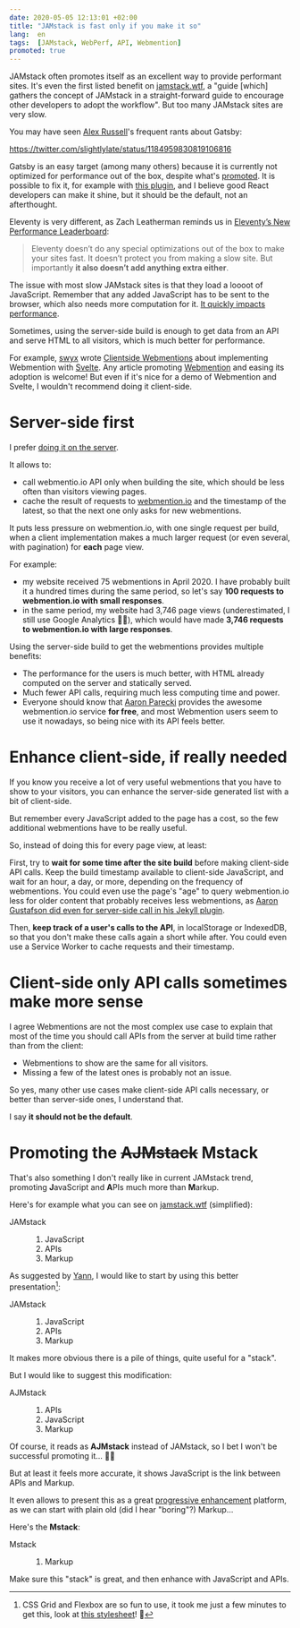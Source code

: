 ```yaml
---
date: 2020-05-05 12:13:01 +02:00
title: "JAMstack is fast only if you make it so"
lang:  en
tags:  [JAMstack, WebPerf, API, Webmention]
promoted: true
--- 
```


JAMstack often promotes itself as an excellent way to provide performant sites. It's even the first listed benefit on [jamstack.wtf](https://jamstack.wtf/), a "guide [which] gathers the concept of JAMstack in a straight-forward guide to encourage other developers to adopt the workflow". But too many JAMstack sites are very slow.

You may have seen [Alex Russell](https://infrequently.org/)'s frequent rants about Gatsby:

https://twitter.com/slightlylate/status/1184959830819106816

Gatsby is an easy target (among many others) because it is currently not optimized for performance out of the box, despite what's [promoted](https://store.gatsbyjs.org/product/gatsby-sticker-6-pack). It is possible to fix it, for example with [this plugin](https://www.gatsbyjs.org/packages/gatsby-plugin-no-javascript/), and I believe good React developers can make it shine, but it should be the default, not an afterthought.

Eleventy is very different, as Zach Leatherman reminds us in [Eleventy’s New Performance Leaderboard](https://www.zachleat.com/web/performance-dashboard/):

> Eleventy doesn’t do any special optimizations out of the box to make your sites fast. It doesn’t protect you from making a slow site. But importantly **it also doesn’t add anything extra either**.

The issue with most slow JAMstack sites is that they load a loooot of JavaScript. Remember that any added JavaScript has to be sent to the browser, which also needs more computation for it. [It quickly impacts performance](https://v8.dev/blog/cost-of-javascript-2019).

Sometimes, using the server-side build is enough to get data from an API and serve HTML to all visitors, which is much better for performance.

For example, [swyx](https://www.swyx.io/) wrote [Clientside Webmentions](https://www.swyx.io/writing/clientside-webmentions/) about implementing Webmention with [Svelte](https://svelte.dev/). Any article promoting [Webmention](/tags/webmention/) and easing its adoption is welcome! But even if it's nice for a demo of Webmention and Svelte, I wouldn't recommend doing it client-side.

# Server-side first

I prefer [doing it on the server](https://nicolas-hoizey.com/articles/2017/07/27/so-long-disqus-hello-webmentions/#how-does-it-work-on-this-site).

It allows to:

- call webmentio.io API only when building the site, which should be less often than visitors viewing pages.
- cache the result of requests to [webmention.io](https://webmention.io) and the timestamp of the latest, so that the next one only asks for new webmentions.

It puts less pressure on webmention.io, with one single request per build, when a client implementation makes a much larger request (or even several, with pagination) for **each** page view.

For example:

- my website received 75 webmentions in April 2020. I have probably built it a hundred times during the same period, so let's say **100 requests to webmention.io with small responses**.
- in the same period, my website had 3,746 page views (underestimated, I still use Google Analytics 🤷‍♂️), which would have made **3,746 requests to webmention.io with large responses**.

Using the server-side build to get the webmentions provides multiple benefits:

- The performance for the users is much better, with HTML already computed on the server and statically served.
- Much fewer API calls, requiring much less computing time and power.
- Everyone should know that [Aaron Parecki](https://aaronparecki.com/) provides the awesome webmention.io service **for free**, and most Webmention users seem to use it nowadays, so being nice with its API feels better.

# Enhance client-side, if really needed

If you know you receive a lot of very useful webmentions that you have to show to your visitors, you can enhance the server-side generated list with a bit of client-side.

But remember every JavaScript added to the page has a cost, so the few additional webmentions have to be really useful.

So, instead of doing this for every page view, at least:

First, try to **wait for some time after the site build** before making client-side API calls. Keep the build timestamp available to client-side JavaScript, and wait for an hour, a day, or more, depending on the frequency of webmentions. You could even use the page's "age" to query webmention.io less for older content that probably receives less webmentions, as [Aaron Gustafson did even for server-side call in his Jekyll plugin](https://aarongustafson.github.io/jekyll-webmention_io/performance-tuning).

Then, **keep track of a user's calls to the API**, in localStorage or IndexedDB, so that you don't make these calls again a short while after. You could even use a Service Worker to cache requests and their timestamp.

# Client-side only API calls sometimes make more sense

I agree Webmentions are not the most complex use case to explain that most of the time you should call APIs from the server at build time rather than from the client:

- Webmentions to show are the same for all visitors.
- Missing a few of the latest ones is probably not an issue.

So yes, many other use cases make client-side API calls necessary, or better than server-side ones, I understand that.

I say **it should not be the default**.

# Promoting the <del>AJMstack</del> Mstack

<link rel="stylesheet" href="./styles.css" />

That's also something I don't really like in current JAMstack trend, promoting **J**avaScript and **A**PIs much more than **M**arkup.

Here's for example what you can see on [jamstack.wtf](https://jamstack.wtf/) (simplified):

<dl class="stack stack-wtf">
  <dt class="stack__name">JAMstack
    <dd>
      <ol>
        <li class="stack__javascript">JavaScript</li>
        <li class="stack__apis">APIs</li>
        <li class="stack__markup">Markup</li>
      </ol>
    </dd>
  </dt>
</dl>

As suggested by [Yann](https://twitter.com/yann_yinn), I would like to start by using this better presentation[^grid]:

[^grid]: CSS Grid and Flexbox are so fun to use, it took me just a few minutes to get this, look at [this stylesheet](./styles.css)! 💪

<dl class="stack stack-jam">
  <dt class="stack__name">JAMstack
    <dd>
      <ol>
        <li class="stack__javascript">JavaScript</li>
        <li class="stack__apis">APIs</li>
        <li class="stack__markup">Markup</li>
      </ol>
    </dd>
  </dt>
</dl>

It makes more obvious there is a pile of things, quite useful for a "stack".

But I would like to suggest this modification:

<dl class="stack stack-ajm">
  <dt class="stack__name">AJMstack
    <dd>
      <ol>
        <li class="stack__apis">APIs</li>
        <li class="stack__javascript">JavaScript</li>
        <li class="stack__markup">Markup</li>
      </ol>
    </dd>
  </dt>
</dl>

Of course, it reads as **AJMstack** instead of JAMstack, so I bet I won't be successful promoting it… 🤷‍♂️

But at least it feels more accurate, it shows JavaScript is the link between APIs and Markup.

It even allows to present this as a great [progressive enhancement](/tags/progressive-enhancement/) platform, as we can start with plain old (did I hear "boring"?) Markup…

Here's the **Mstack**:

<dl class="stack stack-m">
  <dt class="stack__name">Mstack
    <dd>
      <ol>
        <li class="stack__markup">Markup</li>
      </ol>
    </dd>
  </dt>
</dl>

Make sure this "stack" is great, and then enhance with JavaScript and APIs.
